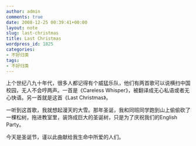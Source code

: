 ```yaml
---
author: admin
comments: true
date: 2008-12-25 00:39:41+00:00
layout: note
slug: last-christmas
title: Last Christmas
wordpress_id: 1825
categories:
- 不好归类
tags:
- 不好归类
---
```


上个世纪八九十年代，很多人都记得有个威猛乐队，他们有两首歌可以说横扫中国校园，无人不会哼两声。一首是《Careless Whisper》，被翻译成无心私语或者无心快语。另一首就是这首《Last Christmas》。



一听到这首歌，我就想起漫天的大雪。那年圣诞，我和同班同学跑到山上偷偷砍了一棵松树，拖进教室里，装饰成巨大的圣诞树，只是为了庆祝我们的English Party。

今天是圣诞节，谨以此曲献给我生命中所爱的人们。

